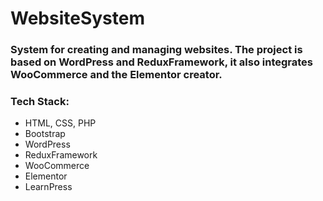 # WebsiteSystem

### System for creating and managing websites. The project is based on WordPress and ReduxFramework, it also integrates WooCommerce and the Elementor creator.

### Tech Stack:
- HTML, CSS, PHP
- Bootstrap
- WordPress
- ReduxFramework
- WooCommerce
- Elementor
- LearnPress
